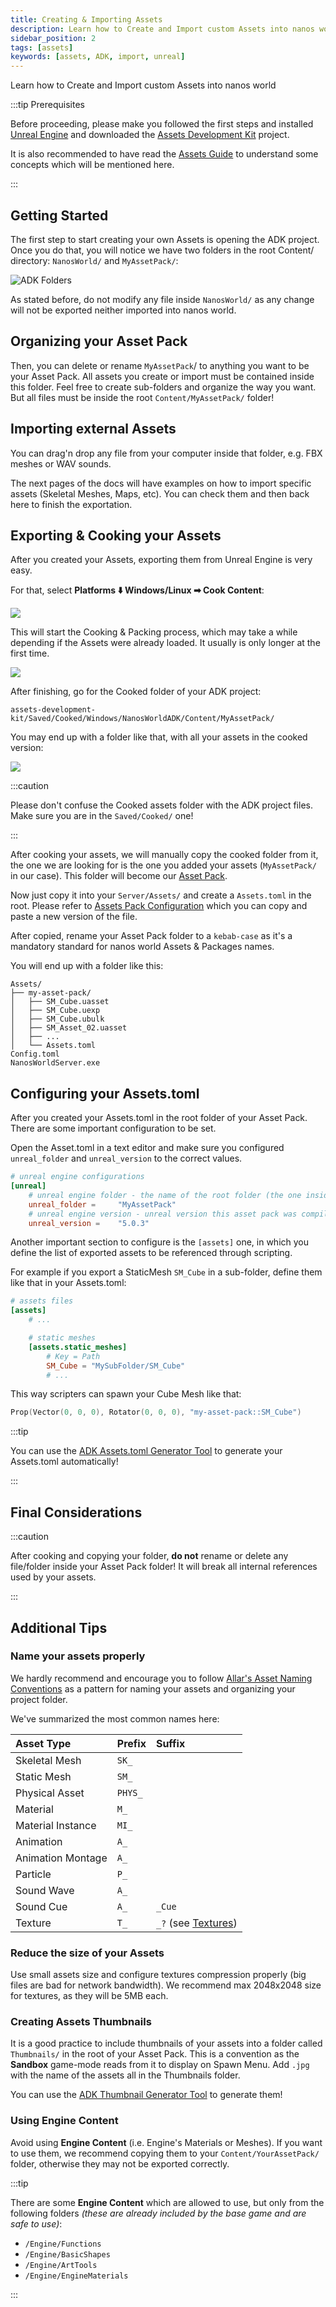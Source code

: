```yaml
---
title: Creating & Importing Assets
description: Learn how to Create and Import custom Assets into nanos world
sidebar_position: 2
tags: [assets]
keywords: [assets, ADK, import, unreal]
---
```


Learn how to Create and Import custom Assets into nanos world

:::tip Prerequisites

Before proceeding, please make you followed the first steps and installed [Unreal Engine](setting-up-ue.md) and downloaded the [Assets Development Kit](adk-assets-development-kit.md) project.

It is also recommended to have read the [Assets Guide](/core-concepts/assets.mdx) to understand some concepts which will be mentioned here.

:::


## Getting Started

The first step to start creating your own Assets is opening the ADK project. Once you do that, you will notice we have two folders in the root Content/ directory: `NanosWorld/` and `MyAssetPack/`:

![ADK Folders](/img/docs/adk-folders.jpg)

As stated before, do not modify any file inside `NanosWorld/` as any change will not be exported neither imported into nanos world.


## Organizing your Asset Pack

Then, you can delete or rename `MyAssetPack`/ to anything you want to be your Asset Pack. All assets you create or import must be contained inside this folder. Feel free to create sub-folders and organize the way you want. But all files must be inside the root `Content/MyAssetPack/` folder!


## Importing external Assets

You can drag'n drop any file from your computer inside that folder, e.g. FBX meshes or WAV sounds.

The next pages of the docs will have examples on how to import specific assets (Skeletal Meshes, Maps, etc). You can check them and then back here to finish the exportation.


## Exporting & Cooking your Assets

After you created your Assets, exporting them from Unreal Engine is very easy.

For that, select **Platforms ⬇️ Windows/Linux ➡ Cook Content**:

![](/img/docs/importing-assets-03.jpg)

This will start the Cooking & Packing process, which may take a while depending if the Assets were already loaded. It usually is only longer at the first time.

![](/img/docs/importing-assets-04.jpg)

After finishing, go for the Cooked folder of your ADK project:

`assets-development-kit/Saved/Cooked/Windows/NanosWorldADK/Content/MyAssetPack/`

You may end up with a folder like that, with all your assets in the cooked version:

![](/img/docs/importing-assets-05.jpg)

:::caution

Please don't confuse the Cooked assets folder with the ADK project files. Make sure you are in the `Saved/Cooked/` one!

:::

After cooking your assets, we will manually copy the cooked folder from it, the one we are looking for is the one you added your assets (`MyAssetPack/` in our case). This folder will become our [Asset Pack](/core-concepts/assets.mdx).

Now just copy it into your `Server/Assets/` and create a `Assets.toml` in the root. Please refer to [Assets Pack Configuration](/core-concepts/assets.mdx#assets-pack-configuration) which you can copy and paste a new version of the file.

After copied, rename your Asset Pack folder to a `kebab-case` as it's a mandatory standard for nanos world Assets & Packages names.

You will end up with a folder like this:

```
Assets/
├── my-asset-pack/
│   ├── SM_Cube.uasset
│   ├── SM_Cube.uexp
│   ├── SM_Cube.ubulk
│   ├── SM_Asset_02.uasset
│   ├── ...
│   └── Assets.toml
Config.toml
NanosWorldServer.exe
```


## Configuring your Assets.toml

After you created your Assets.toml in the root folder of your Asset Pack. There are some important configuration to be set.

Open the Asset.toml in a text editor and make sure you configured `unreal_folder` and `unreal_version` to the correct values.

```toml
# unreal engine configurations
[unreal]
    # unreal engine folder - the name of the root folder (the one inside UnrealProject/Content/) which the assets will have references to each other
    unreal_folder =     "MyAssetPack"
    # unreal engine version - unreal version this asset pack was compiled on
    unreal_version =    "5.0.3"
```

Another important section to configure is the `[assets]` one, in which you define the list of exported assets to be referenced through scripting.

For example if you export a StaticMesh `SM_Cube` in a sub-folder, define them like that in your Assets.toml:

```toml
# assets files
[assets]
    # ...

    # static meshes
    [assets.static_meshes]
        # Key = Path
        SM_Cube = "MySubFolder/SM_Cube"
        # ...
```

This way scripters can spawn your Cube Mesh like that:

```lua title="Server/Index.lua"
Prop(Vector(0, 0, 0), Rotator(0, 0, 0), "my-asset-pack::SM_Cube")
```

:::tip

You can use the [ADK Assets.toml Generator Tool](adk-assets-development-kit.md##assetstoml-generator) to generate your Assets.toml automatically!

:::


## Final Considerations

:::caution

After cooking and copying your folder, **do not** rename or delete any file/folder inside your Asset Pack folder! It will break all internal references used by your assets.

:::


## Additional Tips

### Name your assets properly

We hardly recommend and encourage you to follow [Allar's Asset Naming Conventions](https://github.com/Allar/ue5-style-guide#1-asset-naming-conventions-) as a pattern for naming your assets and organizing your project folder.

We've summarized the most common names here:

| **Asset Type** | **Prefix** | **Suffix** |
| :--- | :--- | :--- |
| Skeletal Mesh | `SK_` |  |
| Static Mesh | `SM_` |  |
| Physical Asset | `PHYS_` |  |
| Material | `M_` |  |
| Material Instance | `MI_` |  |
| Animation | `A_` |  |
| Animation Montage | `A_` |  |
| Particle | `P_` |  |
| Sound Wave | `A_` |  |
| Sound Cue | `A_` | `_Cue` |
| Texture | `T_` | `_?` (see [Textures](https://github.com/Allar/ue4-style-guide#anc-textures)) |


### Reduce the size of your Assets

Use small assets size and configure textures compression properly (big files are bad for network bandwidth). We recommend max 2048x2048 size for textures, as they will be 5MB each.


### Creating Assets Thumbnails

It is a good practice to include thumbnails of your assets into a folder called `Thumbnails/` in the root of your Asset Pack. This is a convention as the **Sandbox** game-mode reads from it to display on Spawn Menu. Add `.jpg` with the name of the assets all in the Thumbnails folder.

You can use the [ADK Thumbnail Generator Tool](adk-assets-development-kit.md#thumbnail-generator) to generate them!


### Using Engine Content

Avoid using **Engine Content** (i.e. Engine's Materials or Meshes). If you want to use them, we recommend copying them to your `Content/YourAssetPack/` folder, otherwise they may not be exported correctly.

:::tip

There are some **Engine Content** which are allowed to use, but only from the following folders _(these are already included by the base game and are safe to use)_:

* `/Engine/Functions`
* `/Engine/BasicShapes`
* `/Engine/ArtTools`
* `/Engine/EngineMaterials`

:::